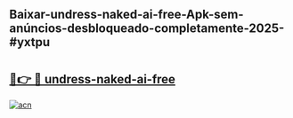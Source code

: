 ## Baixar-undress-naked-ai-free-Apk-sem-anúncios-desbloqueado-completamente-2025-#yxtpu

# <h2><a href="https://ainizakaria.my?title=undress-naked-ai-free&ref=20M">🔗👉 🔴 undress-naked-ai-free</a></h2>

[![acn](https://github.com/user-attachments/assets/0f9c940e-d8b0-45ae-aac7-cd30a18b3e1c)](https://ainizakaria.my?title=undress-naked-ai-free&ref=20M)

